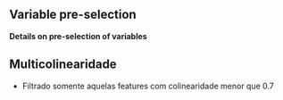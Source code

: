 ## **Variable pre-selection**

**Details on pre-selection of variables**

## **Multicolinearidade**

- Filtrado somente aquelas features com colinearidade menor que 0.7

